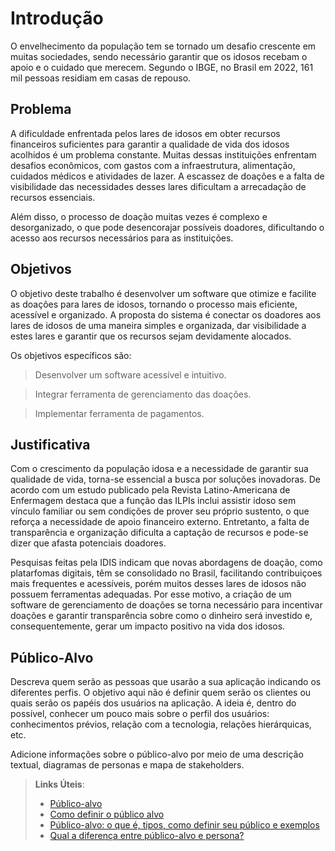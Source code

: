 # Introdução

O envelhecimento da população tem se tornado um desafio crescente em muitas sociedades, sendo necessário garantir que os idosos recebam o apoio e o cuidado que merecem. Segundo o IBGE, no Brasil em 2022, 161 mil pessoas residiam em casas de repouso.

## Problema

A dificuldade enfrentada pelos lares de idosos em obter recursos financeiros suficientes para garantir a qualidade de vida dos idosos acolhidos é um problema constante. Muitas dessas instituições enfrentam desafios econômicos, com gastos com a infraestrutura, alimentação, cuidados médicos e atividades de lazer. A escassez de doações e a falta de visibilidade das necessidades desses lares dificultam a arrecadação de recursos essenciais. 

Além disso, o processo de doação muitas vezes é complexo e desorganizado, o que pode desencorajar possíveis doadores, dificultando o acesso aos recursos necessários para as instituições.

## Objetivos

O objetivo deste trabalho é desenvolver um software que otimize e facilite as doações para lares de idosos, tornando o processo mais eficiente, acessível e organizado. A proposta do sistema é conectar os doadores aos lares de idosos de uma maneira simples e organizada, dar visibilidade a estes lares e garantir que os recursos sejam devidamente alocados.

Os objetivos específicos são:

>Desenvolver um software acessível e intuitivo.

>Integrar ferramenta de gerenciamento das doações.

>Implementar ferramenta de pagamentos.
 
## Justificativa

Com o crescimento da população idosa  e a necessidade de garantir sua qualidade de vida, torna-se essencial a busca por soluções inovadoras. De acordo com um estudo publicado pela Revista Latino-Americana de Enfermagem destaca que a função das ILPIs inclui assistir idoso sem vínculo familiar ou sem condições de prover seu próprio sustento, o que reforça a necessidade de apoio financeiro externo. Entretanto, a falta de transparência e organização dificulta a captação de recursos e pode-se dizer que afasta potenciais doadores. 

Pesquisas feitas pela IDIS indicam que novas abordagens de doação, como platarfomas digitais, têm se consolidado no Brasil, facilitando contribuiçoes mais frequentes e acessíveis, porém muitos desses lares de idosos não possuem ferramentas adequadas. Por esse motivo, a criação de um software de gerenciamento de doações se torna necessário para incentivar doações e garantir transparência sobre como o dinheiro será investido e, consequentemente, gerar um impacto positivo na vida dos idosos. 

## Público-Alvo

Descreva quem serão as pessoas que usarão a sua aplicação indicando os diferentes perfis. O objetivo aqui não é definir quem serão os clientes ou quais serão os papéis dos usuários na aplicação. A ideia é, dentro do possível, conhecer um pouco mais sobre o perfil dos usuários: conhecimentos prévios, relação com a tecnologia, relações hierárquicas, etc.

Adicione informações sobre o público-alvo por meio de uma descrição textual, diagramas de personas e mapa de stakeholders.

> **Links Úteis**:
> - [Público-alvo](https://blog.hotmart.com/pt-br/publico-alvo/)
> - [Como definir o público alvo](https://exame.com/pme/5-dicas-essenciais-para-definir-o-publico-alvo-do-seu-negocio/)
> - [Público-alvo: o que é, tipos, como definir seu público e exemplos](https://klickpages.com.br/blog/publico-alvo-o-que-e/)
> - [Qual a diferença entre público-alvo e persona?](https://rockcontent.com/blog/diferenca-publico-alvo-e-persona/)
